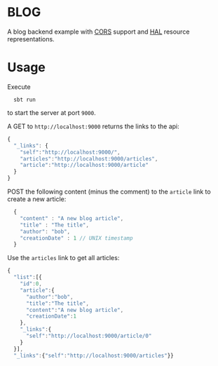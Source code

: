 BLOG
====

A blog backend example with [CORS](http://de.wikipedia.org/wiki/Cross-Origin_Resource_Sharing) support and [HAL](http://stateless.co/hal_specification.html) resource representations.

Usage
=====

Execute

```
  sbt run
```

to start the server at port `9000`.

A GET to `http://localhost:9000` returns the links to the api:

```JavaScript
{
  "_links": {
    "self":"http://localhost:9000/",
    "articles":"http://localhost:9000/articles",
    "article":"http://localhost:9000/article"
  }
}
```

POST the following content (minus the comment) to the `article` link to create a new article:

```JavaScript
  {
    "content" : "A new blog article",
    "title" : "The title",
    "author": "bob",
    "creationDate" : 1 // UNIX timestamp
  }
```

Use the `articles` link to get all articles:

```JavaScript
{
  "list":[{
    "id":0,
    "article":{
      "author":"bob",
      "title":"The title",
      "content":"A new blog article",
      "creationDate":1
    },
    "_links":{
      "self":"http://localhost:9000/article/0"
    }
  }],
  "_links":{"self":"http://localhost:9000/articles"}}
```
